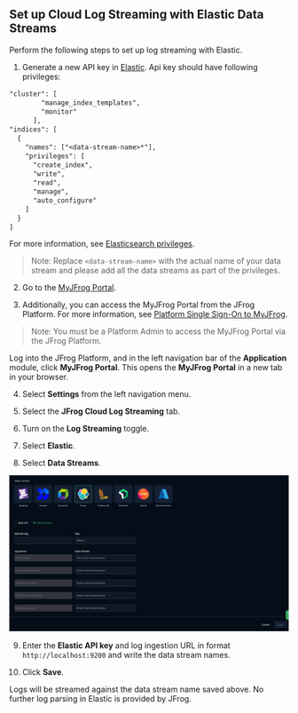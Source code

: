 ## Set up Cloud Log Streaming with Elastic Data Streams

Perform the following steps to set up log streaming with Elastic.

1. Generate a new API key in [Elastic](https://www.elastic.co/guide/en/kibana/current/api-keys.html).
   Api key should have following privileges:

```
"cluster": [
        "manage_index_templates",
        "monitor"
      ],
"indices": [
  {
    "names": ["<data-stream-name>*"],
    "privileges": [
      "create_index",
      "write",
      "read",
      "manage",
      "auto_configure"
    ]
  }
]
```
For more information, see [Elasticsearch privileges](https://www.elastic.co/docs/deploy-manage/users-roles/cluster-or-deployment-auth/elasticsearch-privileges).
>Note: Replace `<data-stream-name>` with the actual name of your data stream and please add all the data streams as part of the privileges.
2. Go to the [MyJFrog Portal](http://my.jfrog.com/).

3. Additionally, you can access the MyJFrog Portal from the JFrog Platform. For more information, see [Platform Single Sign-On to MyJFrog](https://jfrog.com/help/r/5H19DEVA7PsahAXH0xXNSg/_iPFuW3rDQk_mlAk9URBkQ).

> Note: You must be a Platform Admin to access the MyJFrog Portal via the JFrog Platform.

Log into the JFrog Platform, and in the left navigation bar of the **Application** module, click **MyJFrog Portal**.
This opens the **MyJFrog Portal** in a new tab in your browser.

4. Select **Settings** from the left navigation menu.

5. Select the **JFrog Cloud Log Streaming** tab.

6. Turn on the **Log Streaming** toggle.

7. Select **Elastic**.

8. Select **Data Streams**.

![elastic.png](../assets/data_stream.png)

9. Enter the **Elastic API key** and log ingestion URL in format `http://localhost:9200` and write the data stream names.

10. Click **Save**.

Logs will be streamed against the data stream name saved above. No further log parsing in Elastic is provided by JFrog.
















